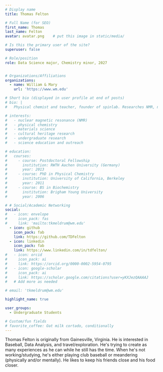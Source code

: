 ```yaml
---
# Display name
title: Thomas Felton

# Full Name (for SEO)
first_name: Thomas
last_name: Felton
avatar: avatar.png    # put this image in static/media/

# Is this the primary user of the site?
superuser: false

# Role/position
role: Data Science major, Chemistry minor, 2027


# Organizations/Affiliations
organizations:
  - name: William & Mary
    url: 'https://www.wm.edu'

# Short bio (displayed in user profile at end of posts)
# bio: |
#   Physical chemist and teacher, founder of spinlab. Researches NMR, materials, and student-driven discovery.

# interests:
#   - nuclear magnetic resonance (NMR)
#   - physical chemistry
#   - materials science
#   - cultural heritage research
#   - undergraduate research
#   - science education and outreach

# education:
#   courses:
#     - course: Postdoctoral Fellowship
#       institution: RWTH Aachen University (Germany)
#       year: 2013
#     - course: PhD in Physical Chemistry
#       institution: University of California, Berkeley
#       year: 2011
#     - course: BS in Biochemistry
#       institution: Brigham Young University
#       year: 2006

# # Social/Academic Networking
social:
#   - icon: envelope
#     icon_pack: fas
#     link: 'mailto:tkmeldrum@wm.edu'
  - icon: github
    icon_pack: fab
    link: https://github.com/TDFelton
  - icon: linkedin
    icon_pack: fab
    link: https://www.linkedin.com/in/tdfelton/
#   - icon: orcid
#     icon_pack: ai
#     link: https://orcid.org/0000-0002-5954-0795
#   - icon: google-scholar
#     icon_pack: ai
#     link: https://scholar.google.com/citations?user=yKXJezQAAAAJ
#   # Add more as needed

# email: 'tkmeldrum@wm.edu'

highlight_name: true

user_groups:
  - Undergraduate Students

# Custom/fun fields
# favorite_coffee: Oat milk cortado, conditionally
---
```

Thomas Felton is originally from Gainesville, Virginia. He is interested in Baseball, Data Analysis, and travel/exploration. He's trying to create as many experiences as he can while he still has the time. When he's not working/studying, he's either playing club baseball or meandering (physically and/or mentally). He likes to keep his friends close and his food closer. 
